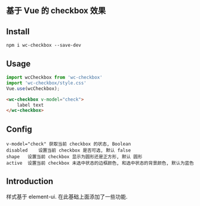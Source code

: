 ## 基于 Vue 的 checkbox 效果

## Install
```shell
npm i wc-checkbox --save-dev

```

## Usage
```javascript
import wcCheckbox from 'wc-checkbox'
import 'wc-checkbox/style.css'
Vue.use(wcCheckbox);
```

```html
<wc-checkbox v-model="check">
	label text
</wc-checkbox>
```


## Config
```shell
v-model="check"	获取当前 checkbox 的状态, Boolean
disabled	设置当前 checkbox 是否可选, 默认 false
shape	设置当前 checkbox 显示为圆形还是正方形, 默认 圆形
active	设置当前 checkbox 未选中状态的边框颜色, 和选中状态的背景颜色, 默认为蓝色
```


## Introduction
样式基于 element-ui. 在此基础上面添加了一些功能. 